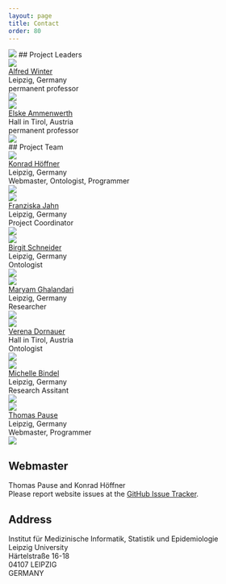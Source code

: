 ```yaml
---
layout: page
title: Contact
order: 80
---
```

<img src="public/team.jpg" style="max-width:90%;margin:0 auto;">
## Project Leaders
<div class="teamGrid">
<img src="public/winter.jpg">
<div class="inbox">
<a href="{{ site.links.winter}}">Alfred Winter</a><br>
Leipzig, Germany<br>
permanent professor<br>
</div>
<div class="inbox">
<a href="{{ site.links.imise }}"><img src="public/imise-logo.svg"></a>
</div>

<img src="public/ammenwerth.jpg">
<div class="inbox">
<a href="{{ site.links.ammenwerth }}">Elske Ammenwerth</a><br>
Hall in Tirol, Austria<br>
permanent professor<br>
</div>
<div class="inbox">
<a href="{{ site.links.umit }}"><img src="public/umit-logo.svg"></a>
</div>
</div>
<!--  -->
## Project Team
<div class="teamGrid">
<img src="public/hoeffner.jpg">
<div class="inbox">
<a href="{{ site.links.hoeffner}}">Konrad Höffner</a><br>
Leipzig, Germany<br>
Webmaster, Ontologist, Programmer<br>
</div>
<div class="inbox">
<a href="{{ site.links.imise }}"><img src="public/imise-logo.svg"></a>
</div>

<img src="public/jahn.jpg">
<div class="inbox">
<a href="{{ site.links.jahn }}">Franziska Jahn</a><br>
Leipzig, Germany<br>
Project Coordinator<br>
</div>
<div class="inbox">
<a href="{{ site.links.imise }}"><img src="public/imise-logo.svg"></a>
</div>

<img src="public/schneider.jpg">
<div class="inbox">
<a href="{{ site.links.schneider }}">Birgit Schneider</a><br>
Leipzig, Germany<br>
Ontologist<br>
</div>
<div class="inbox">
<a href="{{ site.links.imise }}"><img src="public/imise-logo.svg"></a>
</div>

<img src="public/ghalandari.jpg">
<div class="inbox">
<a href="{{ site.links.ghalandari }}">Maryam Ghalandari</a><br>
Leipzig, Germany<br>
Researcher<br>
</div>
<div class="inbox">
<a href="{{ site.links.imise }}"><img src="public/imise-logo.svg"></a>
</div>

<img src="public/dornauer.jpg">
<div class="inbox">
<a href="{{ site.links.dornauer }}">Verena Dornauer</a><br>
Hall in Tirol, Austria<br>
Ontologist<br>
</div>
<div class="inbox">
<a href="{{ site.links.umit }}"><img src="public/umit-logo.svg"></a>
</div>

<img src="public/hito.svg">
<div class="inbox">
<a href="{{ site.links.bindel }}">Michelle Bindel</a><br>
Leipzig, Germany<br>
Research Assitant<br>
</div>
<div class="inbox">
<a href="{{ site.links.imise }}"><img src="public/imise-logo.svg"></a>
</div>

<img src="public/pause.jpg">
<div class="inbox">
<a href="{{ site.links.pause }}">Thomas Pause</a><br>
Leipzig, Germany<br>
Webmaster, Programmer<br>
</div>
<div class="inbox">
<a href="{{ site.links.imise }}"><img src="public/imise-logo.svg"></a>
</div>

</div>

## Webmaster

Thomas Pause and Konrad Höffner<br>
Please report website issues at the <a href="https://github.com/hitontology/hitontology.eu/issues" target="_blank">GitHub Issue Tracker</a>.

## Address

Institut für Medizinische Informatik, Statistik und Epidemiologie<br>
Leipzig University<br>
Härtelstraße 16-18<br>
04107 LEIPZIG<br>
GERMANY
